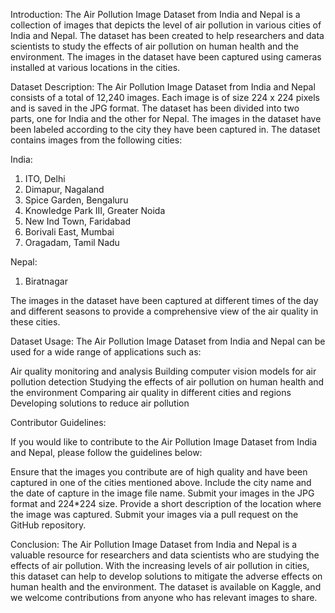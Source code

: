 Introduction:
The Air Pollution Image Dataset from India and Nepal is a collection of images that depicts the level of air pollution in various cities of India and Nepal. 
The dataset has been created to help researchers and data scientists to study the effects of air pollution on human health and the environment. 
The images in the dataset have been captured using cameras installed at various locations in the cities.

Dataset Description:
The Air Pollution Image Dataset from India and Nepal consists of a total of 12,240 images. 
Each image is of size 224 x 224 pixels and is saved in the JPG format. The dataset has been divided into two parts, 
one for India and the other for Nepal. 
The images in the dataset have been labeled according to the city they have been captured in. 
The dataset contains images from the following cities:

India:

1. ITO, Delhi
2. Dimapur, Nagaland
3. Spice Garden, Bengaluru
4. Knowledge Park III, Greater Noida
5. New Ind Town, Faridabad
6. Borivali East, Mumbai
7. Oragadam, Tamil Nadu

Nepal:
1. Biratnagar

The images in the dataset have been captured at different times of the day and different seasons to provide a comprehensive view of the air quality in these cities.

Dataset Usage:
The Air Pollution Image Dataset from India and Nepal can be used for a wide range of applications such as:

Air quality monitoring and analysis
Building computer vision models for air pollution detection
Studying the effects of air pollution on human health and the environment
Comparing air quality in different cities and regions
Developing solutions to reduce air pollution

Contributor Guidelines:

If you would like to contribute to the Air Pollution Image Dataset from India and Nepal, please follow the guidelines below:

Ensure that the images you contribute are of high quality and have been captured in one of the cities mentioned above.
Include the city name and the date of capture in the image file name.
Submit your images in the JPG format and 224*224 size.
Provide a short description of the location where the image was captured.
Submit your images via a pull request on the GitHub repository.

Conclusion:
The Air Pollution Image Dataset from India and Nepal is a valuable resource for researchers and data scientists 
who are studying the effects of air pollution. With the increasing levels of air pollution in cities, 
this dataset can help to develop solutions to mitigate the adverse effects on human health and the environment. 
The dataset is available on Kaggle, and we welcome contributions from anyone who has relevant images to share.
